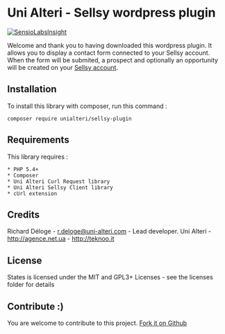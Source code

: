 Uni Alteri - Sellsy wordpress plugin
====================================

[![SensioLabsInsight](https://insight.sensiolabs.com/projects/5a8aba69-f3a4-49fa-86c8-28db6651741e/big.png)](https://insight.sensiolabs.com/projects/5a8aba69-f3a4-49fa-86c8-28db6651741e)

Welcome and thank you to having downloaded this wordpress plugin. It allows you to display a contact form connected 
to your Sellsy account. When the form will be submited, a prospect and optionally an opportunity will 
be created on your [Sellsy account](http://sellsy.com/).

Installation
------------
To install this library with composer, run this command :

    composer require unialteri/sellsy-plugin

Requirements
------------
This library requires :

    * PHP 5.4+
    * Composer
    * Uni Alteri Curl Request library
    * Uni Alteri Sellsy Client library
    * cUrl extension

Credits
-------
Richard Déloge - <r.deloge@uni-alteri.com> - Lead developer.
Uni Alteri - <http://agence.net.ua> - <http://teknoo.it>

License
-------
States is licensed under the MIT and GPL3+ Licenses - see the licenses folder for details

Contribute :)
-------------

You are welcome to contribute to this project. [Fork it on Github](CONTRIBUTING.md)
